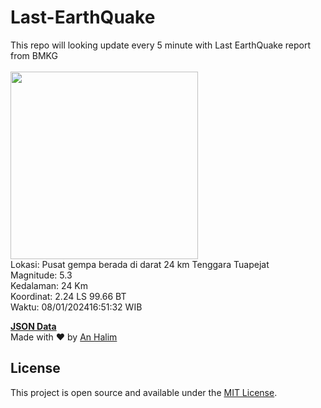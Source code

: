 # Last-EarthQuake
This repo will looking update every 5 minute with Last EarthQuake report from BMKG
<br>
<br>
<img src="https://static.bmkg.go.id/20240108165132.mmi.jpg" width="300"/>
<br>
Lokasi: Pusat gempa berada di darat 24 km Tenggara Tuapejat <br>
Magnitude: 5.3 <br>
Kedalaman: 24 Km <br>
Koordinat: 2.24 LS 99.66 BT <br>
Waktu: 08/01/202416:51:32 WIB <br>

<a href="./data/data.json">**JSON Data**</a>
<br>
Made with ❤️ by <a href="https://github.com/an-halim">An Halim</a>
## License

This project is open source and available under the [MIT License](LICENSE).
